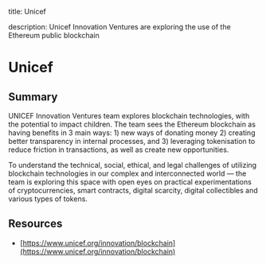 title: Unicef

description: Unicef Innovation Ventures are exploring the use of the Ethereum public blockchain

# Unicef

## Summary
UNICEF Innovation Ventures team explores blockchain technologies, with the potential to impact children. The team sees the Ethereum blockchain as having benefits in 3 main ways: 1) new ways of donating money 2) creating better transparency in internal processes, and 3) leveraging tokenisation to reduce friction in transactions, as well as create new opportunities.

To understand the technical, social, ethical, and legal challenges of utilizing blockchain technologies in our complex and interconnected world — the team is exploring this space with open eyes on practical experimentations of cryptocurrencies, smart contracts, digital scarcity, digital collectibles and various types of tokens.

## Resources

* [https://www.unicef.org/innovation/blockchain](https://www.unicef.org/innovation/blockchain)
